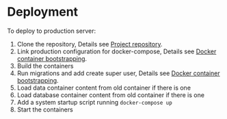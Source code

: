# Deployment

To deploy to production server:

1. Clone the repository, Details see [Project repository](git-repository.md).
2. Link production configuration for docker-compose, Details see [Docker container bootstrapping](../README.md#initializationdocker-container-bootstrapping).
3. Build the containers
4. Run migrations and add create super user, Details see [Docker container bootstrapping](../README.md#initializationdocker-container-bootstrapping).
5. Load data container content from old container if there is one
6. Load database container content from old container if there is one
7. Add a system startup script running `docker-compose up`
8. Start the containers
